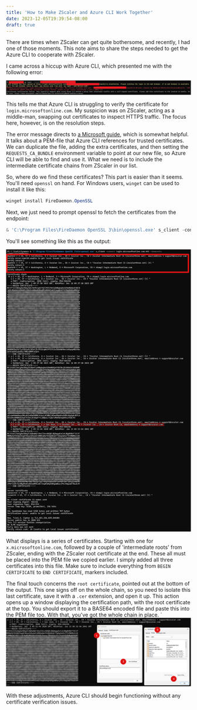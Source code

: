 ```yaml
---
title: 'How to Make ZScaler and Azure CLI Work Together'
date: 2023-12-05T19:39:54-08:00
draft: true
---
```


There are times when ZScaler can get quite bothersome, and recently, I had one of those moments. This note aims to share the steps needed to get the Azure CLI to cooperate with ZScaler.
<!--more-->

I came across a hiccup with Azure CLI, which presented me with the following error:

![Error message image](image.png)

This tells me that Azure CLI is struggling to verify the certificate for `login.microsoftonline.com`. My suspicion was on ZScaler, acting as a middle-man, swapping out certificates to inspect HTTPS traffic. The focus here, however, is on the resolution steps.

The error message directs to [a Microsoft guide](https://learn.microsoft.com/en-us/cli/azure/use-cli-effectively?tabs=bash%2Cbash2#work-behind-a-proxy), which is somewhat helpful. It talks about a PEM-file that Azure CLI references for trusted certificates. We can duplicate the file, adding the extra certificates, and then setting the `REQUESTS_CA_BUNDLE` environment variable to point at our new file, so Azure CLI will be able to find and use it. What we need is to include the intermediate certificate chains from ZScaler in our list.

So, where do we find these certificates? This part is easier than it seems. You'll need `openssl` on hand. For Windows users, `winget` can be used to install it like this:

```powershell
winget install FireDaemon.OpenSSL
```

Next, we just need to prompt openssl to fetch the certificates from the endpoint:

```powershell
& 'C:\Program Files\FireDaemon OpenSSL 3\bin\openssl.exe' s_client -connect login.microsoftonline.com:443 -showcerts
```

You'll see something like this as the output:

![OpenSSL output image](image-3.png)

What displays is a series of certificates. Starting with one for `x.microsoftonline.com`, followed by a couple of 'intermediate roots' from ZScaler, ending with the ZScaler root certificate at the end. These all must be placed into the PEM file we copied earlier. I simply added all three certificates into this file. Make sure to include everything from `BEGIN CERTIFICATE` to `END CERTIFICATE`, markers included.

The final touch concerns the `root certificate`, pointed out at the bottom of the output. This one signs off on the whole chain, so you need to isolate this last certificate, save it with a `.cer` extension, and open it up. This action opens up a window displaying the certification path, with the root certificate at the top. You should export it to a BASE64 encoded file and paste this into the PEM file too. With that, you've got the whole chain in place.
`
![Certificate export image](image-2.png)

With these adjustments, Azure CLI should begin functioning without any certificate verification issues.